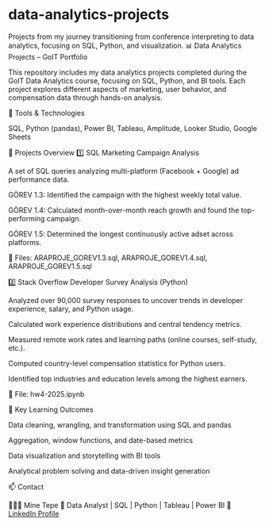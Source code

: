 # data-analytics-projects
Projects from my journey transitioning from conference interpreting to data analytics, focusing on SQL, Python, and visualization.
📊 Data Analytics Projects – GoIT Portfolio

This repository includes my data analytics projects completed during the GoIT Data Analytics course, focusing on SQL, Python, and BI tools.
Each project explores different aspects of marketing, user behavior, and compensation data through hands-on analysis.

🧩 Tools & Technologies

SQL, Python (pandas), Power BI, Tableau, Amplitude, Looker Studio, Google Sheets

📁 Projects Overview
1️⃣ SQL Marketing Campaign Analysis

A set of SQL queries analyzing multi-platform (Facebook + Google) ad performance data.

GÖREV 1.3: Identified the campaign with the highest weekly total value.

GÖREV 1.4: Calculated month-over-month reach growth and found the top-performing campaign.

GÖREV 1.5: Determined the longest continuously active adset across platforms.

📂 Files: ARAPROJE_GOREV1.3.sql, ARAPROJE_GOREV1.4.sql, ARAPROJE_GOREV1.5.sql

2️⃣ Stack Overflow Developer Survey Analysis (Python)

Analyzed over 90,000 survey responses to uncover trends in developer experience, salary, and Python usage.

Calculated work experience distributions and central tendency metrics.

Measured remote work rates and learning paths (online courses, self-study, etc.).

Computed country-level compensation statistics for Python users.

Identified top industries and education levels among the highest earners.

📂 File: hw4-2025.ipynb

🌟 Key Learning Outcomes

Data cleaning, wrangling, and transformation using SQL and pandas

Aggregation, window functions, and date-based metrics

Data visualization and storytelling with BI tools

Analytical problem solving and data-driven insight generation

📫 Contact

👩🏻‍💻 Mine Tepe
📍 Data Analyst | SQL | Python | Tableau | Power BI
🔗 [LinkedIn Profile](https://www.linkedin.com/in/mine-tepe/)


